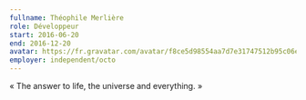 ```yaml
---
fullname: Théophile Merlière
role: Développeur
start: 2016-06-20
end: 2016-12-20
avatar: https://fr.gravatar.com/avatar/f8ce5d98554aa7d7e31747512b95c06e?size=512
employer: independent/octo
---
```


« The answer to life, the universe and everything. »
